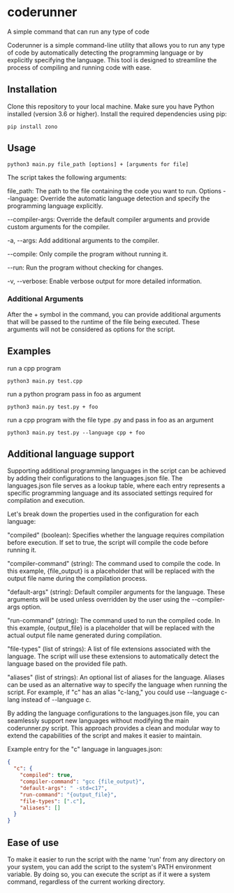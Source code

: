# coderunner
A simple command that can run any type of code

Coderunner is a simple command-line utility that allows you to run any type of code by automatically detecting the programming language or by explicitly specifying the language. This tool is designed to streamline the process of compiling and running code with ease.

## Installation
Clone this repository to your local machine.
Make sure you have Python installed (version 3.6 or higher).
Install the required dependencies using pip:
```
pip install zono
```
## Usage
```
python3 main.py file_path [options] + [arguments for file]
```
The script takes the following arguments:

file_path: The path to the file containing the code you want to run.
Options
--language: Override the automatic language detection and specify the programming language explicitly.

--compiler-args: Override the default compiler arguments and provide custom arguments for the compiler.

-a, --args: Add additional arguments to the compiler.

--compile: Only compile the program without running it.

--run: Run the program without checking for changes.

-v, --verbose: Enable verbose output for more detailed information.

### Additional Arguments
After the + symbol in the command, you can provide additional arguments that will be passed to the runtime of the file being executed. These arguments will not be considered as options for the script.

## Examples
run a cpp program
```
python3 main.py test.cpp
```

run a python program pass in foo as argument
```
python3 main.py test.py + foo
```

run a cpp program with the file type .py and pass in foo as an argument
```
python3 main.py test.py --language cpp + foo
```

## Additional language support
Supporting additional programming languages in the  script can be achieved by adding their configurations to the languages.json file. The languages.json file serves as a lookup table, where each entry represents a specific programming language and its associated settings required for compilation and execution.

Let's break down the properties used in the configuration for each language:

"compiled" (boolean): Specifies whether the language requires compilation before execution. If set to true, the script will compile the code before running it.

"compiler-command" (string): The command used to compile the code. In this example, {file_output} is a placeholder that will be replaced with the output file name during the compilation process.

"default-args" (string): Default compiler arguments for the language. These arguments will be used unless overridden by the user using the --compiler-args option.

"run-command" (string): The command used to run the compiled code. In this example, {output_file} is a placeholder that will be replaced with the actual output file name generated during compilation.

"file-types" (list of strings): A list of file extensions associated with the language. The script will use these extensions to automatically detect the language based on the provided file path.

"aliases" (list of strings): An optional list of aliases for the language. Aliases can be used as an alternative way to specify the language when running the script. For example, if "c" has an alias "c-lang," you could use --language c-lang instead of --language c.

By adding the language configurations to the languages.json file, you can seamlessly support new languages without modifying the main coderunner.py script. This approach provides a clean and modular way to extend the capabilities of the script and makes it easier to maintain.

Example entry for the "c" language in languages.json:

```json
{
  "c": {
    "compiled": true,
    "compiler-command": "gcc {file_output}",
    "default-args": " -std=c17",
    "run-command": "{output_file}",
    "file-types": [".c"],
    "aliases": []
  }
}

```

## Ease of use
To make it easier to run the script with the name 'run' from any directory on your system, you can add the script to the system's PATH environment variable. By doing so, you can execute the script as if it were a system command, regardless of the current working directory.



